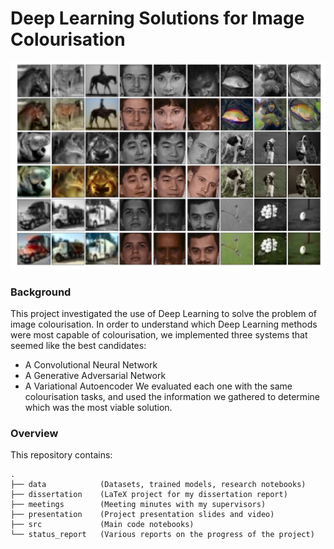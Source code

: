 # Deep Learning Solutions for Image Colourisation

![Colourisations](https://github.com/conwayjw97/Image-Colourisation-with-Deep-Learning/blob/master/dissertation/images/RepoPreview.png)

### Background

This project investigated the use of Deep Learning to solve the problem of image colourisation. In order to understand which Deep Learning methods were most capable of colourisation, we implemented three systems that seemed like the best candidates: 
* A Convolutional Neural Network
* A Generative Adversarial Network
* A Variational Autoencoder
We evaluated each one with the same colourisation tasks, and used the information we gathered to determine which was the most viable solution.

### Overview

This repository contains:

```
.
├── data            (Datasets, trained models, research notebooks)
├── dissertation    (LaTeX project for my dissertation report)
├── meetings        (Meeting minutes with my supervisors)
├── presentation    (Project presentation slides and video)
├── src             (Main code notebooks)
└── status_report   (Various reports on the progress of the project)
```
